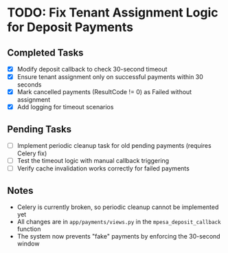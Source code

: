 # TODO: Fix Tenant Assignment Logic for Deposit Payments

## Completed Tasks
- [x] Modify deposit callback to check 30-second timeout
- [x] Ensure tenant assignment only on successful payments within 30 seconds
- [x] Mark cancelled payments (ResultCode != 0) as Failed without assignment
- [x] Add logging for timeout scenarios

## Pending Tasks
- [ ] Implement periodic cleanup task for old pending payments (requires Celery fix)
- [ ] Test the timeout logic with manual callback triggering
- [ ] Verify cache invalidation works correctly for failed payments

## Notes
- Celery is currently broken, so periodic cleanup cannot be implemented yet
- All changes are in `app/payments/views.py` in the `mpesa_deposit_callback` function
- The system now prevents "fake" payments by enforcing the 30-second window

